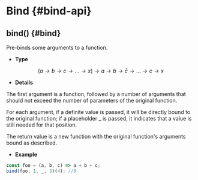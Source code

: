 # Bind {#bind-api}

## bind() {#bind}

Pre-binds some arguments to a function.

-   **Type**

$$
(a \to b \to c \to \ldots \to x) \to a \to b \to \bar{c} \to \ldots \to c \to x
$$

-   **Details**

The first argument is a function, followed by a number of arguments that should not exceed the number of parameters of the original function.

For each argument, if a definite value is passed, it will be directly bound to the original function; if a placeholder [\_](/api/placeholder.html#_) is passed, it indicates that a value is still needed for that position.

The return value is a new function with the original function's arguments bound as described.

-   **Example**

```js
const foo = (a, b, c) => a + b + c;
bind(foo, 1, _, 3)(4); //8
```